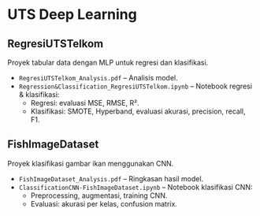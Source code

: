 # UTS Deep Learning

## RegresiUTSTelkom
Proyek tabular data dengan MLP untuk regresi dan klasifikasi.

- `RegresiUTSTelkom_Analysis.pdf` – Analisis model.
- `Regression&Classification_RegresiUTSTelkom.ipynb` – Notebook regresi & klasifikasi:
  - Regresi: evaluasi MSE, RMSE, R².
  - Klasifikasi: SMOTE, Hyperband, evaluasi akurasi, precision, recall, F1.

## FishImageDataset
Proyek klasifikasi gambar ikan menggunakan CNN.

- `FishImageDataset_Analysis.pdf` – Ringkasan hasil model.
- `ClassificationCNN-FishImageDataset.ipynb` – Notebook klasifikasi CNN:
  - Preprocessing, augmentasi, training CNN.
  - Evaluasi: akurasi per kelas, confusion matrix.
